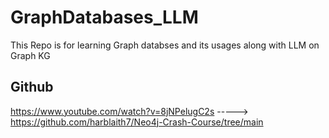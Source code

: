 # GraphDatabases_LLM
This Repo is for learning Graph databses and its usages along with LLM on Graph KG

## Github
https://www.youtube.com/watch?v=8jNPelugC2s ----->   https://github.com/harblaith7/Neo4j-Crash-Course/tree/main 
